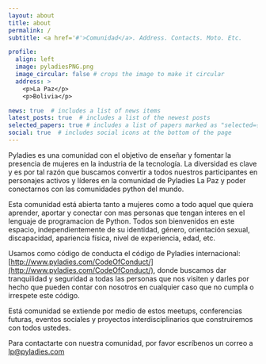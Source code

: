 ```yaml
---
layout: about
title: about
permalink: /
subtitle: <a href='#'>Comunidad</a>. Address. Contacts. Moto. Etc.

profile:
  align: left
  image: pyladiesPNG.png
  image_circular: false # crops the image to make it circular
  address: >
    <p>La Paz</p>
    <p>Bolivia</p>

news: true  # includes a list of news items
latest_posts: true  # includes a list of the newest posts
selected_papers: true # includes a list of papers marked as "selected={true}"
social: true  # includes social icons at the bottom of the page
---
```


Pyladies es una comunidad con el objetivo de enseñar y fomentar la presencia de mujeres en la industria de la tecnología. La diversidad es clave y es por tal razón que buscamos convertir a todos nuestros participantes en personajes activos y líderes en la comunidad de Pyladies La Paz y poder conectarnos con las comunidades python del mundo.

Esta comunidad está abierta tanto a mujeres como a todo aquel que quiera aprender, aportar y conectar con mas personas que tengan interes en el lenguaje de programacion de Python. Todos son bienvenidos en este espacio, independientemente de su identidad, género, orientación sexual, discapacidad, apariencia física, nivel de experiencia, edad, etc.

Usamos como código de conducta el código de Pyladies internacional: [http://www.pyladies.com/CodeOfConduct/](http://www.pyladies.com/CodeOfConduct/), donde buscamos dar tranquilidad y seguridad a todas las personas que nos visiten y darles por hecho que pueden contar con nosotros en cualquier caso que no cumpla o irrespete este código.

Está comunidad se extiende por medio de estos meetups, conferencias futuras, eventos sociales y proyectos interdisciplinarios que construiremos con todos ustedes.

Para contactarte con nuestra comunidad, por favor escríbenos un correo a lp@pyladies.com
